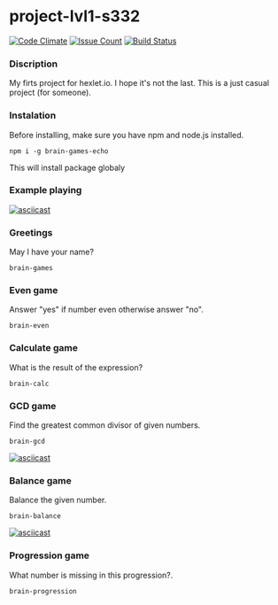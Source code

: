 # project-lvl1-s332
[![Code Climate](https://codeclimate.com/github/echonok/project-lvl1-s332/badges/gpa.svg)](https://codeclimate.com/github/echonok/project-lvl1-s332)
[![Issue Count](https://codeclimate.com/github/echonok/project-lvl1-s332/badges/issue_count.svg)](https://codeclimate.com/github/echonok/project-lvl1-s332)
[![Build Status](https://travis-ci.org/echonok/project-lvl1-s332.svg?branch=master)](https://travis-ci.org/echonok/project-lvl1-s332)

### Discription
My firts project for hexlet.io. I hope it's not the last. This is a just casual project (for someone).

### Instalation
Before installing, make sure you have npm and node.js installed.

```
npm i -g brain-games-echo
```
This will install package globaly

### Example playing

[![asciicast](https://asciinema.org/a/Dtr9xYj7u2FkN6mKZ8gXvD5uR.png)](https://asciinema.org/a/Dtr9xYj7u2FkN6mKZ8gXvD5uR)


### Greetings
May I have your name?

```
brain-games
```

### Even game
Answer "yes" if number even otherwise answer "no".

```
brain-even
```

### Calculate game
What is the result of the expression?

```
brain-calc
```

### GCD game
Find the greatest common divisor of given numbers.

```
brain-gcd
```
[![asciicast](https://asciinema.org/a/E28FfqH7zTIuV5DXJKFTEP42U.png)](https://asciinema.org/a/E28FfqH7zTIuV5DXJKFTEP42U)

### Balance game
Balance the given number.

```
brain-balance
```
[![asciicast](https://asciinema.org/a/uRHiQjxCHgX4R3SysXZfWq1Nz.png)](https://asciinema.org/a/uRHiQjxCHgX4R3SysXZfWq1Nz)

### Progression game
What number is missing in this progression?.

```
brain-progression
```
